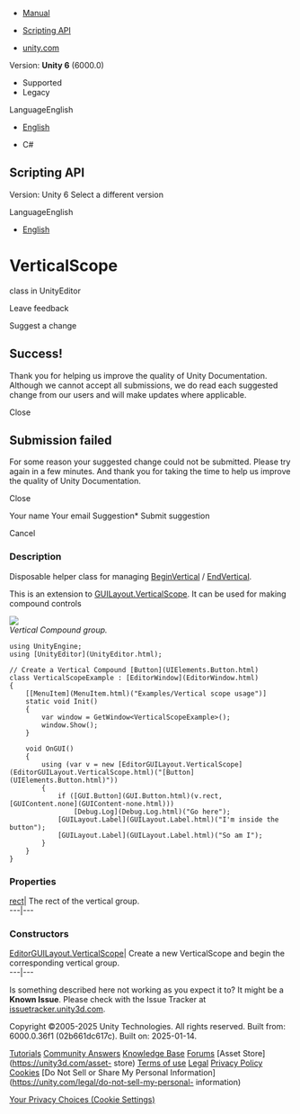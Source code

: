 [ ]()

  * [Manual](../Manual/index.html)
  * [Scripting API](../ScriptReference/index.html)

  * [unity.com](https://unity.com/)

Version: **Unity 6** (6000.0)

  * Supported
  * Legacy

LanguageEnglish

  * [English]()

  * C#

[ ](https://docs.unity3d.com)

## Scripting API

Version: Unity 6 Select a different version

LanguageEnglish

  * [English]()

# VerticalScope

class in UnityEditor

Leave feedback

Suggest a change

## Success!

Thank you for helping us improve the quality of Unity Documentation. Although
we cannot accept all submissions, we do read each suggested change from our
users and will make updates where applicable.

Close

## Submission failed

For some reason your suggested change could not be submitted. Please <a>try
again</a> in a few minutes. And thank you for taking the time to help us
improve the quality of Unity Documentation.

Close

Your name Your email Suggestion* Submit suggestion

Cancel

[ ]()

### Description

Disposable helper class for managing
[BeginVertical](EditorGUILayout.BeginVertical.html) /
[EndVertical](EditorGUILayout.EndVertical.html).

This is an extension to
[GUILayout.VerticalScope](GUILayout.VerticalScope.html). It can be used for
making compound controls  
  
![](../StaticFiles/ScriptRefImages/BeginEndVerticalExample.png)  
_Vertical Compound group._

    
    
    using UnityEngine;
    using [UnityEditor](UnityEditor.html);  
      
    // Create a Vertical Compound [Button](UIElements.Button.html)
    class VerticalScopeExample : [EditorWindow](EditorWindow.html)
    {
        [[MenuItem](MenuItem.html)("Examples/Vertical scope usage")]
        static void Init()
        {
            var window = GetWindow<VerticalScopeExample>();
            window.Show();
        }  
      
        void OnGUI()
        {
            using (var v = new [EditorGUILayout.VerticalScope](EditorGUILayout.VerticalScope.html)("[Button](UIElements.Button.html)"))
            {
                if ([GUI.Button](GUI.Button.html)(v.rect, [GUIContent.none](GUIContent-none.html)))
                    [Debug.Log](Debug.Log.html)("Go here");
                [GUILayout.Label](GUILayout.Label.html)("I'm inside the button");
                [GUILayout.Label](GUILayout.Label.html)("So am I");
            }
        }
    }
    

### Properties

[rect](EditorGUILayout.VerticalScope-rect.html)| The rect of the vertical
group.  
---|---  
  
### Constructors

[EditorGUILayout.VerticalScope](EditorGUILayout.VerticalScope-ctor.html)|
Create a new VerticalScope and begin the corresponding vertical group.  
---|---  
  
Is something described here not working as you expect it to? It might be a
**Known Issue**. Please check with the Issue Tracker at
[issuetracker.unity3d.com](https://issuetracker.unity3d.com).

Copyright ©2005-2025 Unity Technologies. All rights reserved. Built from:
6000.0.36f1 (02b661dc617c). Built on: 2025-01-14.

[Tutorials](https://unity3d.com/learn) [Community
Answers](https://answers.unity3d.com) [Knowledge
Base](https://support.unity3d.com/hc/en-us)
[Forums](https://forum.unity3d.com) [Asset Store](https://unity3d.com/asset-
store) [Terms of use](https://docs.unity3d.com/Manual/TermsOfUse.html)
[Legal](https://unity.com/legal) [Privacy
Policy](https://unity.com/legal/privacy-policy)
[Cookies](https://unity.com/legal/cookie-policy) [Do Not Sell or Share My
Personal Information](https://unity.com/legal/do-not-sell-my-personal-
information)

[Your Privacy Choices (Cookie Settings)](javascript:void\(0\);)

